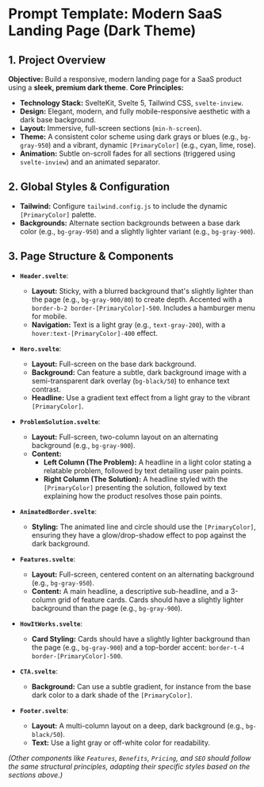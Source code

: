 # Prompt Template: Modern SaaS Landing Page (Dark Theme)

## 1. Project Overview

**Objective:** Build a responsive, modern landing page for a SaaS product using a **sleek, premium dark theme**.
**Core Principles:**
- **Technology Stack:** SvelteKit, Svelte 5, Tailwind CSS, `svelte-inview`.
- **Design:** Elegant, modern, and fully mobile-responsive aesthetic with a dark base background.
- **Layout:** Immersive, full-screen sections (`min-h-screen`).
- **Theme:** A consistent color scheme using dark grays or blues (e.g., `bg-gray-950`) and a vibrant, dynamic `[PrimaryColor]` (e.g., cyan, lime, rose).
- **Animation:** Subtle on-scroll fades for all sections (triggered using `svelte-inview`) and an animated separator.

## 2. Global Styles & Configuration
- **Tailwind:** Configure `tailwind.config.js` to include the dynamic `[PrimaryColor]` palette.
- **Backgrounds:** Alternate section backgrounds between a base dark color (e.g., `bg-gray-950`) and a slightly lighter variant (e.g., `bg-gray-900`).

## 3. Page Structure & Components

- **`Header.svelte`**:
  - **Layout:** Sticky, with a blurred background that's slightly lighter than the page (e.g., `bg-gray-900/80`) to create depth. Accented with a `border-b-2 border-[PrimaryColor]-500`. Includes a hamburger menu for mobile.
  - **Navigation:** Text is a light gray (e.g., `text-gray-200`), with a `hover:text-[PrimaryColor]-400` effect.

- **`Hero.svelte`**:
  - **Layout:** Full-screen on the base dark background.
  - **Background:** Can feature a subtle, dark background image with a semi-transparent dark overlay (`bg-black/50`) to enhance text contrast.
  - **Headline:** Use a gradient text effect from a light gray to the vibrant `[PrimaryColor]`.

- **`ProblemSolution.svelte`**:
  - **Layout:** Full-screen, two-column layout on an alternating background (e.g., `bg-gray-900`).
  - **Content:**
    - **Left Column (The Problem):** A headline in a light color stating a relatable problem, followed by text detailing user pain points.
    - **Right Column (The Solution):** A headline styled with the `[PrimaryColor]` presenting the solution, followed by text explaining how the product resolves those pain points.

- **`AnimatedBorder.svelte`**:
  - **Styling:** The animated line and circle should use the `[PrimaryColor]`, ensuring they have a glow/drop-shadow effect to pop against the dark background.

- **`Features.svelte`**:
  - **Layout:** Full-screen, centered content on an alternating background (e.g., `bg-gray-950`).
  - **Content:** A main headline, a descriptive sub-headline, and a 3-column grid of feature cards. Cards should have a slightly lighter background than the page (e.g., `bg-gray-900`).

- **`HowItWorks.svelte`**:
  - **Card Styling:** Cards should have a slightly lighter background than the page (e.g., `bg-gray-900`) and a top-border accent: `border-t-4 border-[PrimaryColor]-500`.

- **`CTA.svelte`**:
  - **Background:** Can use a subtle gradient, for instance from the base dark color to a dark shade of the `[PrimaryColor]`.

- **`Footer.svelte`**:
  - **Layout:** A multi-column layout on a deep, dark background (e.g., `bg-black/50`).
  - **Text:** Use a light gray or off-white color for readability.

*(Other components like `Features`, `Benefits`, `Pricing`, and `SEO` should follow the same structural principles, adapting their specific styles based on the sections above.)* 